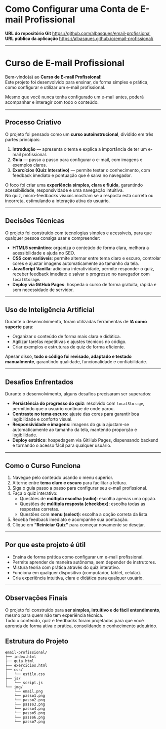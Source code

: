 # Como Configurar uma Conta de E-mail Profissional

**URL do repositório Git** https://github.com/albasques/email-profissional  
**URL pública da aplicação** https://albasques.github.io/email-profissional/

---

# Curso de E-mail Profissional

Bem-vindo(a) ao **Curso de E-mail Profissional**!  
Este projeto foi desenvolvido para ensinar, de forma simples e prática, como configurar e utilizar um e-mail profissional.  

Mesmo que você nunca tenha configurado um e-mail antes, poderá acompanhar e interagir com todo o conteúdo.

---

## Processo Criativo

O projeto foi pensado como um **curso autoinstrucional**, dividido em três partes principais:

1. **Introdução** — apresenta o tema e explica a importância de ter um e-mail profissional.  
2. **Guia** — passo a passo para configurar o e-mail, com imagens e exemplos claros.  
3. **Exercícios (Quiz Interativo)** — permite testar o conhecimento, com feedback imediato e pontuação que é salva no navegador.

O foco foi criar uma **experiência simples, clara e fluida**, garantindo acessibilidade, responsividade e uma navegação intuitiva.  
No quiz, micro-feedbacks visuais mostram se a resposta está correta ou incorreta, estimulando a interação ativa do usuário.

---

## Decisões Técnicas

O projeto foi construído com tecnologias simples e acessíveis, para que qualquer pessoa consiga usar e compreender:

- **HTML5 semântico**: organiza o conteúdo de forma clara, melhora a acessibilidade e ajuda no SEO.  
- **CSS com variáveis**: permite alternar entre tema claro e escuro, controlar cores e ajustar imagens automaticamente ao tamanho da tela.  
- **JavaScript Vanilla**: adiciona interatividade, permite responder o quiz, receber feedback imediato e salvar o progresso no navegador com `localStorage`.  
- **Deploy via GitHub Pages**: hospeda o curso de forma gratuita, rápida e sem necessidade de servidor.

---

## Uso de Inteligência Artificial

Durante o desenvolvimento, foram utilizadas ferramentas de **IA como suporte** para:

- Organizar o conteúdo de forma mais clara e didática.  
- Agilizar tarefas repetitivas e ajustes técnicos no código.  
- Criar exemplos e estruturas de quiz de forma eficiente.

Apesar disso, **todo o código foi revisado, adaptado e testado manualmente**, garantindo qualidade, funcionalidade e confiabilidade.

---

## Desafios Enfrentados

Durante o desenvolvimento, alguns desafios precisaram ser superados:

- **Persistência do progresso do quiz**: resolvido com `localStorage`, permitindo que o usuário continue de onde parou.  
- **Contraste no tema escuro**: ajuste das cores para garantir boa legibilidade e conforto visual.  
- **Responsividade e imagens**: imagens do guia ajustam-se automaticamente ao tamanho da tela, mantendo proporção e legibilidade.  
- **Deploy estático**: hospedagem via GitHub Pages, dispensando backend e tornando o acesso fácil para qualquer usuário.

---

## Como o Curso Funciona

1. Navegue pelo conteúdo usando o menu superior.  
2. Alterne entre **tema claro e escuro** para facilitar a leitura.  
3. Siga o guia passo a passo para configurar seu e-mail profissional.  
4. Faça o quiz interativo:  
   - Questões de **múltipla escolha (radio)**: escolha apenas uma opção.  
   - Questões de **múltipla resposta (checkbox)**: escolha todas as respostas corretas.  
   - Questões com **menu (select)**: escolha a opção correta da lista.  
5. Receba feedback imediato e acompanhe sua pontuação.  
6. Clique em **"Reiniciar Quiz"** para começar novamente se desejar.

---

## Por que este projeto é útil

- Ensina de forma prática como configurar um e-mail profissional.  
- Permite aprender de maneira autônoma, sem depender de instrutores.  
- Mistura teoria com prática através do quiz interativo.  
- Funciona em qualquer dispositivo (computador, tablet, celular).  
- Cria experiência intuitiva, clara e didática para qualquer usuário.

---

## Observações Finais

O projeto foi construído para **ser simples, intuitivo e de fácil entendimento**, mesmo para quem não tem experiência técnica.  
Todo o conteúdo, quiz e feedbacks foram projetados para que você aprenda de forma ativa e prática, consolidando o conhecimento adquirido.


## Estrutura do Projeto

```plaintext
email-profissional/
├── index.html
├── guia.html
├── exercicios.html
├── css/
│   └── estilo.css
├── js/
│   └── script.js
└── img/
    └── email.png
    └── passo1.png
    └── passo2.png
    └── passo3.png
    └── passo4.png
    └── passo5.png
    └── passo6.png
    └── passo7.png

